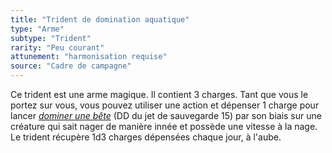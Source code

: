 ```yaml
---
title: "Trident de domination aquatique"
type: "Arme"
subtype: "Trident"
rarity: "Peu courant"
attunement: "harmonisation requise"
source: "Cadre de campagne"
---
```

Ce trident est une arme magique. Il contient 3 charges. Tant que vous le portez sur vous, vous pouvez utiliser une action et dépenser 1 charge pour lancer [_dominer une bête_](/grimoire/dominer-une-bete/) (DD du jet de sauvegarde 15) par son biais sur une créature qui sait nager de manière innée et possède une vitesse à la nage. Le trident récupère 1d3 charges dépensées chaque jour, à l'aube.
